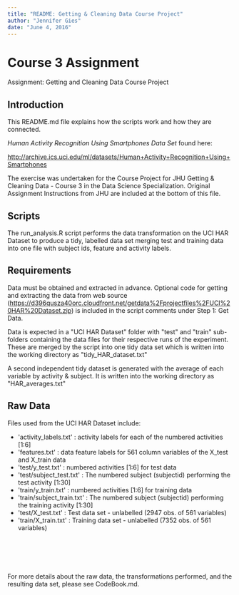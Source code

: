 ```yaml
---
title: "README: Getting & Cleaning Data Course Project"
author: "Jennifer Gies"
date: "June 4, 2016"
---
```


# Course 3 Assignment
Assignment: Getting and Cleaning Data Course Project

## Introduction
This README.md file explains how the scripts work and how they are connected.

<i> Human Activity Recognition Using Smartphones Data Set </i> found here: 

http://archive.ics.uci.edu/ml/datasets/Human+Activity+Recognition+Using+Smartphones

The exercise was undertaken for the Course Project for JHU Getting & Cleaning Data - Course 3 in the Data Science Specialization.
Original Assignment Instructions from JHU are included at the bottom of this file.

## Scripts
The run_analysis.R script performs the data transformation on the UCI HAR Dataset to produce a tidy, labelled data set merging test and training data into one file with subject ids, feature and activity labels.

## Requirements
Data must be obtained and extracted in advance. Optional code for getting and extracting the data from web source (https://d396qusza40orc.cloudfront.net/getdata%2Fprojectfiles%2FUCI%20HAR%20Dataset.zip) is included in the script comments under Step 1: Get Data.

Data is expected in a "UCI HAR Dataset" folder with "test" and "train" sub-folders containing the data files for their respective runs of the experiment. These are merged by the script into one tidy data set which is written into the working directory as "tidy_HAR_dataset.txt"

A second independent tidy dataset is generated with the average of each variable by activity & subject. It is written into the working directory as "HAR_averages.txt"

## Raw Data
Files used from the UCI HAR Dataset include:
- 'activity_labels.txt' : activity labels for each of the numbered activities [1:6]
- 'features.txt' : data feature labels for 561 column variables of the X_test and X_train data
- 'test/y_test.txt' : numbered activities [1:6] for test data
- 'test/subject_test.txt' :  The numbered subject (subjectid) performing the test activity [1:30]
- 'train/y_train.txt' : numbered activities [1:6] for training data
- 'train/subject_train.txt' : The numbered subject (subjectid) performing the training activity [1:30]
- 'test/X_test.txt' : Test data set - unlabelled (2947 obs. of 561 variables)
- 'train/X_train.txt' : Training data set - unlabelled (7352 obs. of 561 variables)

# <br>      

For more details about the raw data, the transformations performed, and the resulting data set, please see CodeBook.md.

